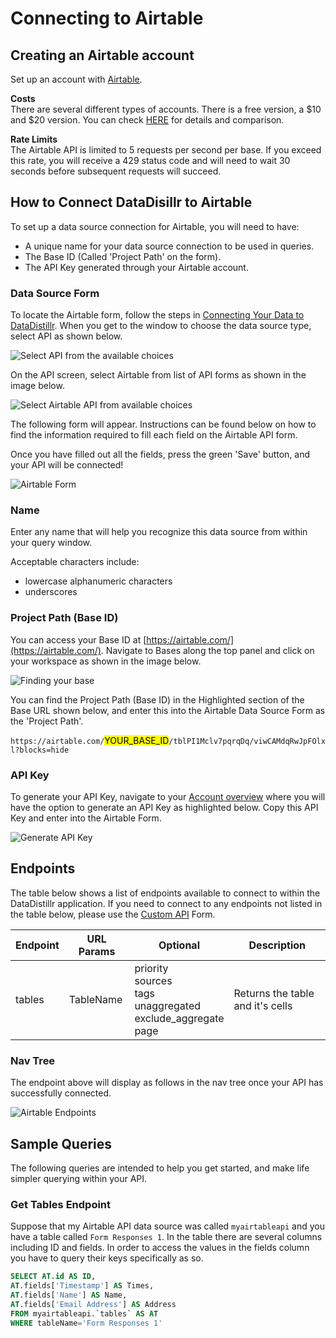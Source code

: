 # Connecting to Airtable

## Creating an Airtable account 
Set up an account with [Airtable](airtable.com). 

__Costs__  
There are several different types of accounts. There is a free version, a $10 and $20 version. You can check [HERE](https://airtable.com/pricing?utm_source=google&utm_medium=cpc&utm_extra5=kwd-679972670361&utm_extra2=936407691&utm_extra10=110555500761&creative=465926015402&device=c&cx=us&targetid=kwd-679972670361&campaignid=936407691&adgroupid=110555500761&utm_campaign=brand_creator&utm_content=bofu_freetrial&gclid=EAIaIQobChMIiNntwOfh9gIVzmxvBB1EmgQIEAAYAiAAEgLkyfD_BwE) for details and comparison.


__Rate Limits__  
The Airtable API is limited to 5 requests per second per base. If you exceed this rate, you will receive a 429 status code and will need to wait 30 seconds before subsequent requests will succeed.

## How to Connect DataDisillr to Airtable
To set up a data source connection for Airtable, you will need to have:

- A unique name for your data source connection to be used in queries.
- The Base ID (Called 'Project Path' on the form).
- The API Key generated through your Airtable account.



### Data Source Form

To locate the Airtable form, follow the steps in [Connecting Your Data to DataDistillr](../../). When you get to the window to choose the data source type, select API as shown below.&#x20;

![Select API from the available choices][image-5]

On the API screen, select Airtable from list of API forms as shown in the image below.

![Select Airtable API from available choices][image-6]

The following form will appear. Instructions can be found below on how to find the information required to fill each field on the Airtable API form. 

Once you have filled out all the fields, press the green 'Save' button, and your API will be connected!

![Airtable Form][image-1]

### Name

Enter any name that will help you recognize this data source from within your query window. &#x20;

Acceptable characters include: 

* lowercase alphanumeric characters
* underscores

### Project Path (Base ID)
You can access your Base ID at [https://airtable.com/](https://airtable.com/). Navigate to Bases along the top panel and click on your workspace as shown in the image below.

![Finding your base][image-2] 

You can find the Project Path (Base ID) in the Highlighted section of the Base URL shown below, and enter this into the Airtable Data Source Form as the 'Project Path'.

`https://airtable.com/`<mark>YOUR_BASE_ID</mark>`/tblPI1Mclv7pqrqDq/viwCAMdqRwJpFOlxl?blocks=hide`

### API Key

To generate your API Key, navigate to your [Account overview](https://airtable.com/account) where you will have the option to generate an API Key as highlighted below. Copy this API Key and enter into the Airtable Form.


![Generate API Key][image-4]


## Endpoints

The table below shows a list of endpoints available to connect to within the DataDistillr application. If you need to connect to any endpoints not listed in the table below, please use the [Custom API](custom-apis.md) Form.

| Endpoint | URL Params | Optional | Description |
| -------- | ---------- | -------- | ----------  |
| tables   | TableName  | priority<br>sources<br>tags<br>unaggregated<br>exclude_aggregate<br>page|Returns the table and it's cells 


### Nav Tree

The endpoint above will display as follows in the nav tree once your API has successfully connected.

![Airtable Endpoints][image-3]

## Sample Queries

The following queries are intended to help you get started, and make life simpler querying within your API.

### Get Tables Endpoint

Suppose that my Airtable API data source was called `myairtableapi` and you have a table called `Form Responses 1`. In the table there are several columns including ID and fields. In order to access the values in the fields column you have to query their keys specifically as so.


```sql
SELECT AT.id AS ID,
AT.fields['Timestamp'] AS Times,
AT.fields['Name'] AS Name,
AT.fields['Email Address'] AS Address
FROM myairtableapi.`tables` AS AT 
WHERE tableName='Form Responses 1'
```


[image-1]: ../../img/api/airtable/airtable-form.png
[image-2]: ../../img/api/airtable/airtable-base.png
[image-3]: ../../img/api/airtable/airtable-endpoint.png
[image-4]: ../../img/api/airtable/airtable-generate-api.png
[image-5]: ../../img/api/add-api.png
[image-6]: ../../img/api/airtable/select-Airtable-API.png